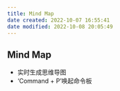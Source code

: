 ```yaml
---
title: Mind Map
date created: 2022-10-07 16:55:41
date modified: 2022-10-08 20:05:49
---
```

## Mind Map

- 实时生成思维导图
- ‘Command + P’唤起命令板
